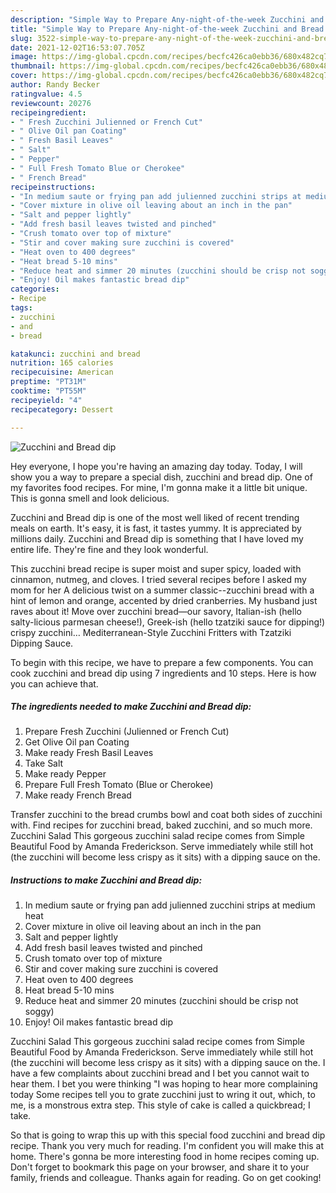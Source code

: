 ```yaml
---
description: "Simple Way to Prepare Any-night-of-the-week Zucchini and Bread dip"
title: "Simple Way to Prepare Any-night-of-the-week Zucchini and Bread dip"
slug: 3522-simple-way-to-prepare-any-night-of-the-week-zucchini-and-bread-dip
date: 2021-12-02T16:53:07.705Z
image: https://img-global.cpcdn.com/recipes/becfc426ca0ebb36/680x482cq70/zucchini-and-bread-dip-recipe-main-photo.jpg
thumbnail: https://img-global.cpcdn.com/recipes/becfc426ca0ebb36/680x482cq70/zucchini-and-bread-dip-recipe-main-photo.jpg
cover: https://img-global.cpcdn.com/recipes/becfc426ca0ebb36/680x482cq70/zucchini-and-bread-dip-recipe-main-photo.jpg
author: Randy Becker
ratingvalue: 4.5
reviewcount: 20276
recipeingredient:
- " Fresh Zucchini Julienned or French Cut"
- " Olive Oil pan Coating"
- " Fresh Basil Leaves"
- " Salt"
- " Pepper"
- " Full Fresh Tomato Blue or Cherokee"
- " French Bread"
recipeinstructions:
- "In medium saute or frying pan add julienned zucchini strips at medium heat"
- "Cover mixture in olive oil leaving about an inch in the pan"
- "Salt and pepper lightly"
- "Add fresh basil leaves twisted and pinched"
- "Crush tomato over top of mixture"
- "Stir and cover making sure zucchini is covered"
- "Heat oven to 400 degrees"
- "Heat bread 5-10 mins"
- "Reduce heat and simmer 20 minutes (zucchini should be crisp not soggy)"
- "Enjoy! Oil makes fantastic bread dip"
categories:
- Recipe
tags:
- zucchini
- and
- bread

katakunci: zucchini and bread 
nutrition: 165 calories
recipecuisine: American
preptime: "PT31M"
cooktime: "PT55M"
recipeyield: "4"
recipecategory: Dessert

---
```



![Zucchini and Bread dip](https://img-global.cpcdn.com/recipes/becfc426ca0ebb36/680x482cq70/zucchini-and-bread-dip-recipe-main-photo.jpg)

Hey everyone, I hope you're having an amazing day today. Today, I will show you a way to prepare a special dish, zucchini and bread dip. One of my favorites food recipes. For mine, I'm gonna make it a little bit unique. This is gonna smell and look delicious.

Zucchini and Bread dip is one of the most well liked of recent trending meals on earth. It's easy, it is fast, it tastes yummy. It is appreciated by millions daily. Zucchini and Bread dip is something that I have loved my entire life. They're fine and they look wonderful.

This zucchini bread recipe is super moist and super spicy, loaded with cinnamon, nutmeg, and cloves. I tried several recipes before I asked my mom for her A delicious twist on a summer classic--zucchini bread with a hint of lemon and orange, accented by dried cranberries. My husband just raves about it! Move over zucchini bread—our savory, Italian-ish (hello salty-licious parmesan cheese!), Greek-ish (hello tzatziki sauce for dipping!) crispy zucchini… Mediterranean-Style Zucchini Fritters with Tzatziki Dipping Sauce.


To begin with this recipe, we have to prepare a few components. You can cook zucchini and bread dip using 7 ingredients and 10 steps. Here is how you can achieve that.

<!--inarticleads1-->

##### The ingredients needed to make Zucchini and Bread dip:

1. Prepare  Fresh Zucchini (Julienned or French Cut)
1. Get  Olive Oil pan Coating
1. Make ready  Fresh Basil Leaves
1. Take  Salt
1. Make ready  Pepper
1. Prepare  Full Fresh Tomato (Blue or Cherokee)
1. Make ready  French Bread


Transfer zucchini to the bread crumbs bowl and coat both sides of zucchini with. Find recipes for zucchini bread, baked zucchini, and so much more. Zucchini Salad This gorgeous zucchini salad recipe comes from Simple Beautiful Food by Amanda Frederickson. Serve immediately while still hot (the zucchini will become less crispy as it sits) with a dipping sauce on the. 

<!--inarticleads2-->

##### Instructions to make Zucchini and Bread dip:

1. In medium saute or frying pan add julienned zucchini strips at medium heat
1. Cover mixture in olive oil leaving about an inch in the pan
1. Salt and pepper lightly
1. Add fresh basil leaves twisted and pinched
1. Crush tomato over top of mixture
1. Stir and cover making sure zucchini is covered
1. Heat oven to 400 degrees
1. Heat bread 5-10 mins
1. Reduce heat and simmer 20 minutes (zucchini should be crisp not soggy)
1. Enjoy! Oil makes fantastic bread dip


Zucchini Salad This gorgeous zucchini salad recipe comes from Simple Beautiful Food by Amanda Frederickson. Serve immediately while still hot (the zucchini will become less crispy as it sits) with a dipping sauce on the. I have a few complaints about zucchini bread and I bet you cannot wait to hear them. I bet you were thinking &#34;I was hoping to hear more complaining today Some recipes tell you to grate zucchini just to wring it out, which, to me, is a monstrous extra step. This style of cake is called a quickbread; I take. 

So that is going to wrap this up with this special food zucchini and bread dip recipe. Thank you very much for reading. I'm confident you will make this at home. There's gonna be more interesting food in home recipes coming up. Don't forget to bookmark this page on your browser, and share it to your family, friends and colleague. Thanks again for reading. Go on get cooking!
